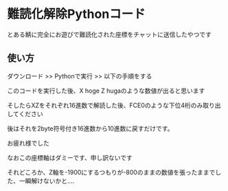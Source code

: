 # 難読化解除Pythonコード


とある鯖に完全にお遊びで難読化された座標をチャットに送信したやつです

## 使い方
ダウンロード >> Pythonで実行 >> 以下の手順をする


このコードを実行した後、X hoge Z hugaのような数値が出ると思います

そしたらXZをそれぞれ16進数で解読した後、FCE0のような下位4桁のみ取り出してください

後はそれを2byte符号付き16進数から10進数に戻すだけです。

お疲れ様でした

なおこの座標軸はダミーです、申し訳ないです

それどころか、Z軸を-1900にするつもりが-800のままの数値を張ったままでした、一瞬解けないかと....
